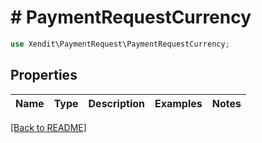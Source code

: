 # # PaymentRequestCurrency


```php
use Xendit\PaymentRequest\PaymentRequestCurrency;
```

## Properties

Name | Type | Description | Examples | Notes
------------ | ------------- | ------------- | ------------- | ------------- 

[[Back to README]](../../README.md)
